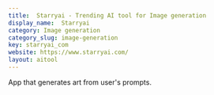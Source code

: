 ```yaml
---
title:  Starryai - Trending AI tool for Image generation
display_name:  Starryai
category: Image generation
category_slug: image-generation
key: starryai_com
website: https://www.starryai.com/
layout: aitool
---
```


App that generates art from user's prompts.
